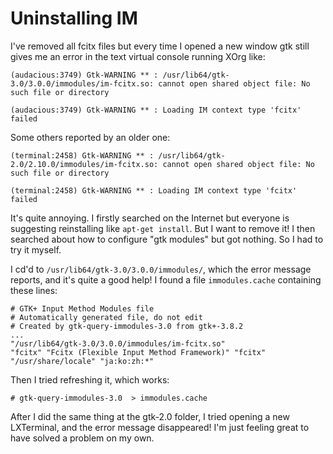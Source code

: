 # Uninstalling IM

I've removed all fcitx files but every time I opened a new window gtk still gives me an error in the text virtual console running XOrg like:

```
(audacious:3749) Gtk-WARNING ** : /usr/lib64/gtk-3.0/3.0.0/immodules/im-fcitx.so: cannot open shared object file: No such file or directory

(audacious:3749) Gtk-WARNING ** : Loading IM context type 'fcitx' failed
```

Some others reported by an older one:

```
(terminal:2458) Gtk-WARNING ** : /usr/lib64/gtk-2.0/2.10.0/immodules/im-fcitx.so: cannot open shared object file: No such file or directory

(terminal:2458) Gtk-WARNING ** : Loading IM context type 'fcitx' failed
```

It's quite annoying. I firstly searched on the Internet but everyone is suggesting reinstalling like `apt-get install`. But I want to remove it! I then searched about how to configure "gtk modules" but got nothing. So I had to try it myself.

I cd'd to `/usr/lib64/gtk-3.0/3.0.0/immodules/`, which the error message reports, and it's quite a good help! I found a file `immodules.cache` containing these lines:

```
# GTK+ Input Method Modules file
# Automatically generated file, do not edit
# Created by gtk-query-immodules-3.0 from gtk+-3.8.2
...
"/usr/lib64/gtk-3.0/3.0.0/immodules/im-fcitx.so" 
"fcitx" "Fcitx (Flexible Input Method Framework)" "fcitx" "/usr/share/locale" "ja:ko:zh:*" 
```

Then I tried refreshing it, which works:

```
# gtk-query-immodules-3.0  > immodules.cache
```

After I did the same thing at the gtk-2.0 folder, I tried opening a new LXTerminal, and the error message disappeared! I'm just feeling great to have solved a problem on my own.
